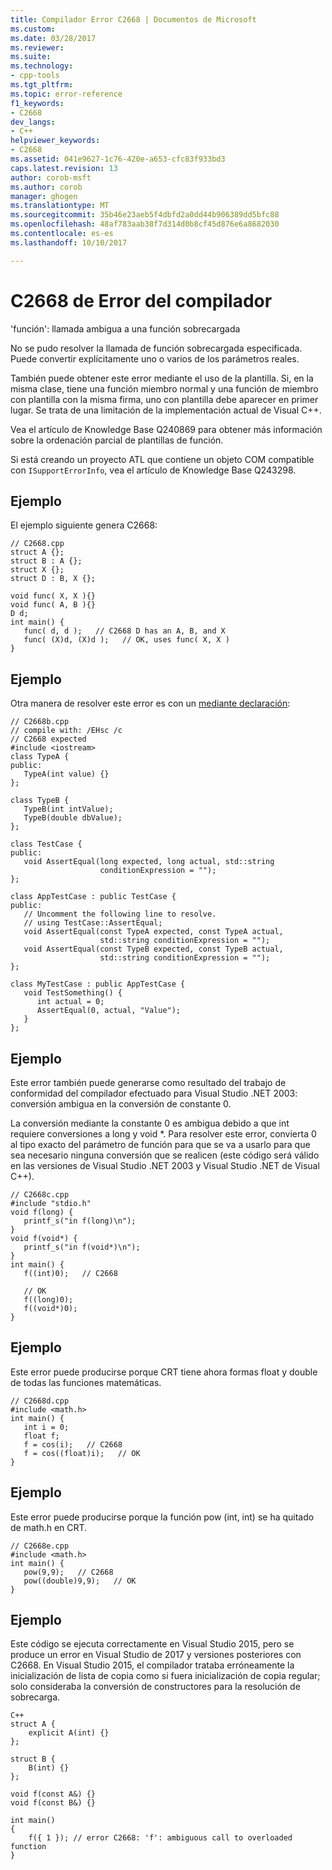 ```yaml
---
title: Compilador Error C2668 | Documentos de Microsoft
ms.custom: 
ms.date: 03/28/2017
ms.reviewer: 
ms.suite: 
ms.technology:
- cpp-tools
ms.tgt_pltfrm: 
ms.topic: error-reference
f1_keywords:
- C2668
dev_langs:
- C++
helpviewer_keywords:
- C2668
ms.assetid: 041e9627-1c76-420e-a653-cfc83f933bd3
caps.latest.revision: 13
author: corob-msft
ms.author: corob
manager: ghogen
ms.translationtype: MT
ms.sourcegitcommit: 35b46e23aeb5f4dbfd2a0dd44b906389dd5bfc88
ms.openlocfilehash: 48af783aab38f7d314d0b8cf45d876e6a8682030
ms.contentlocale: es-es
ms.lasthandoff: 10/10/2017

---
```

# <a name="compiler-error-c2668"></a>C2668 de Error del compilador
'función': llamada ambigua a una función sobrecargada  
  
 No se pudo resolver la llamada de función sobrecargada especificada. Puede convertir explícitamente uno o varios de los parámetros reales.  
  
 También puede obtener este error mediante el uso de la plantilla. Si, en la misma clase, tiene una función miembro normal y una función de miembro con plantilla con la misma firma, uno con plantilla debe aparecer en primer lugar. Se trata de una limitación de la implementación actual de Visual C++.  
  
 Vea el artículo de Knowledge Base Q240869 para obtener más información sobre la ordenación parcial de plantillas de función.  
  
 Si está creando un proyecto ATL que contiene un objeto COM compatible con `ISupportErrorInfo`, vea el artículo de Knowledge Base Q243298.  
  
## <a name="example"></a>Ejemplo  
 El ejemplo siguiente genera C2668:  
  
```  
// C2668.cpp  
struct A {};  
struct B : A {};  
struct X {};  
struct D : B, X {};  
  
void func( X, X ){}  
void func( A, B ){}  
D d;  
int main() {  
   func( d, d );   // C2668 D has an A, B, and X   
   func( (X)d, (X)d );   // OK, uses func( X, X )  
}  
```  
  
## <a name="example"></a>Ejemplo  
 Otra manera de resolver este error es con un [mediante declaración](../../cpp/using-declaration.md):  
  
```  
// C2668b.cpp  
// compile with: /EHsc /c  
// C2668 expected  
#include <iostream>  
class TypeA {  
public:  
   TypeA(int value) {}  
};  
  
class TypeB {  
   TypeB(int intValue);  
   TypeB(double dbValue);  
};  
  
class TestCase {  
public:  
   void AssertEqual(long expected, long actual, std::string  
                    conditionExpression = "");  
};  
  
class AppTestCase : public TestCase {  
public:  
   // Uncomment the following line to resolve.  
   // using TestCase::AssertEqual;  
   void AssertEqual(const TypeA expected, const TypeA actual,  
                    std::string conditionExpression = "");  
   void AssertEqual(const TypeB expected, const TypeB actual,  
                    std::string conditionExpression = "");  
};  
  
class MyTestCase : public AppTestCase {  
   void TestSomething() {  
      int actual = 0;  
      AssertEqual(0, actual, "Value");  
   }  
};  
```  
  
## <a name="example"></a>Ejemplo  
 Este error también puede generarse como resultado del trabajo de conformidad del compilador efectuado para Visual Studio .NET 2003: conversión ambigua en la conversión de constante 0.  
  
 La conversión mediante la constante 0 es ambigua debido a que int requiere conversiones a long y void *. Para resolver este error, convierta 0 al tipo exacto del parámetro de función para que se va a usarlo para que sea necesario ninguna conversión que se realicen (este código será válido en las versiones de Visual Studio .NET 2003 y Visual Studio .NET de Visual C++).  
  
```  
// C2668c.cpp  
#include "stdio.h"  
void f(long) {  
   printf_s("in f(long)\n");  
}  
void f(void*) {  
   printf_s("in f(void*)\n");  
}  
int main() {  
   f((int)0);   // C2668  
  
   // OK  
   f((long)0);  
   f((void*)0);  
}  
```  
  
## <a name="example"></a>Ejemplo  
 Este error puede producirse porque CRT tiene ahora formas float y double de todas las funciones matemáticas.  
  
```  
// C2668d.cpp  
#include <math.h>  
int main() {  
   int i = 0;  
   float f;  
   f = cos(i);   // C2668  
   f = cos((float)i);   // OK  
}  
```  
  
## <a name="example"></a>Ejemplo  
 Este error puede producirse porque la función pow (int, int) se ha quitado de math.h en CRT.  
  
```  
// C2668e.cpp  
#include <math.h>  
int main() {  
   pow(9,9);   // C2668  
   pow((double)9,9);   // OK  
}  
```

## <a name="example"></a>Ejemplo  
Este código se ejecuta correctamente en Visual Studio 2015, pero se produce un error en Visual Studio de 2017 y versiones posteriores con C2668. En Visual Studio 2015, el compilador trataba erróneamente la inicialización de lista de copia como si fuera inicialización de copia regular; solo consideraba la conversión de constructores para la resolución de sobrecarga. 

```
C++
struct A {
    explicit A(int) {}
};

struct B {
    B(int) {}
};

void f(const A&) {}
void f(const B&) {}

int main()
{
    f({ 1 }); // error C2668: 'f': ambiguous call to overloaded function
}
```
